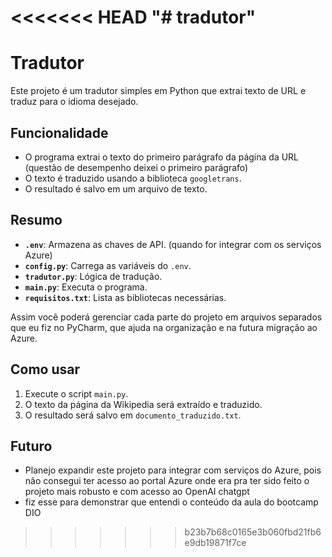 <<<<<<< HEAD
"# tradutor" 
=======
# Tradutor 

Este projeto é um tradutor simples em Python que extrai texto de URL e traduz para o idioma desejado.

## Funcionalidade

- O programa extrai o texto do primeiro parágrafo da página da URL (questão de desempenho deixei o primeiro parágrafo)
- O texto é traduzido usando a biblioteca `googletrans`.
- O resultado é salvo em um arquivo de texto.

## Resumo

- **`.env`**: Armazena as chaves de API. (quando for integrar com os serviços Azure)
- **`config.py`**: Carrega as variáveis do `.env`.
- **`tradutor.py`**: Lógica de tradução.
- **`main.py`**: Executa o programa.
- **`requisitos.txt`**: Lista as bibliotecas necessárias.

Assim você poderá gerenciar cada parte do projeto em arquivos separados que eu fiz no PyCharm, que ajuda na organização e na futura migração ao Azure.

## Como usar

1. Execute o script `main.py`.
2. O texto da página da Wikipedia será extraído e traduzido.
3. O resultado será salvo em `documento_traduzido.txt`.

## Futuro

- Planejo expandir este projeto para integrar com serviços do Azure, pois não consegui ter acesso ao portal Azure onde era pra ter sido feito o projeto mais robusto e com acesso ao OpenAI chatgpt
- fiz esse para demonstrar que entendi o conteúdo da aula do bootcamp DIO
>>>>>>> b23b7b68c0165e3b060fbd21fb6e9db19871f7ce
